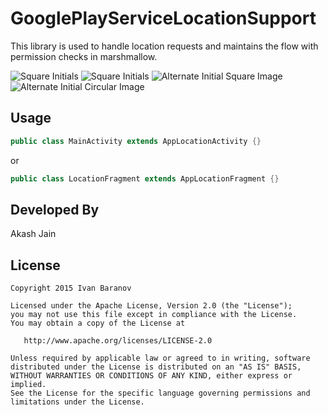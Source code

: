 # GooglePlayServiceLocationSupport
This library is used to handle location requests and maintains the flow with permission checks in marshmallow.

![Square Initials](images/one.png)
![Square Initials](images/two.png)
![Alternate Initial Square Image](images/three.png)
![Alternate Initial Circular Image](images/four.png)
<!--Gradle
-------------------------

```
dependencies {
    compile 'com.github.akashandroid90.googlelocationsupport:googlelocationsupport:1.0'
}
```-->

Usage
-----

```java
public class MainActivity extends AppLocationActivity {}
```
or
```java
public class LocationFragment extends AppLocationFragment {}
```

Developed By
--------------------
Akash Jain

License
-----------

```
Copyright 2015 Ivan Baranov

Licensed under the Apache License, Version 2.0 (the "License");
you may not use this file except in compliance with the License.
You may obtain a copy of the License at

   http://www.apache.org/licenses/LICENSE-2.0

Unless required by applicable law or agreed to in writing, software
distributed under the License is distributed on an "AS IS" BASIS,
WITHOUT WARRANTIES OR CONDITIONS OF ANY KIND, either express or implied.
See the License for the specific language governing permissions and
limitations under the License.
```
